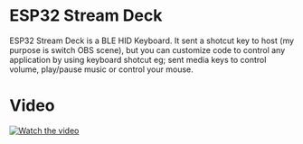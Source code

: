 ESP32 Stream Deck
=================

ESP32 Stream Deck is a BLE HID Keyboard. It sent a shotcut key to host (my purpose is switch OBS scene), but you can customize code to control any application by using keyboard shotcut 
eg; sent media keys to control volume, play/pause music or control your mouse.

Video
=====

[![Watch the video](https://img.youtube.com/vi/F3exsrhTbJY/maxresdefault.jpg)](https://youtu.be/F3exsrhTbJY)

